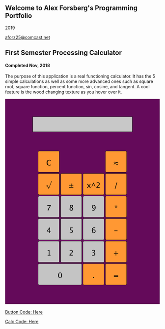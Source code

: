 ## Welcome to Alex Forsberg's Programming Portfolio
2019

aforz25@comcast.net

## First Semester Processing Calculator
#### Completed Nov, 2018

The purpose of this application is a real functioning calculator. It has the 5 simple calculations as well as some more advanced ones such as square root, square function, percent function, sin, cosine, and tangent. A cool feature is the wood changing texture as you hover over it.


![Calculator](https://github.com/Fozzberg/2019ProgrammingPortfolio/blob/master/images/CalculatorPic.png?raw=true)

[Button Code: Here](https://github.com/Fozzberg/2019ProgrammingPortfolio/blob/master/SourceCode/Calc/Button.pde)

[Calc Code: Here](https://github.com/Fozzberg/2019ProgrammingPortfolio/blob/master/SourceCode/Calc/Calc.pde)
